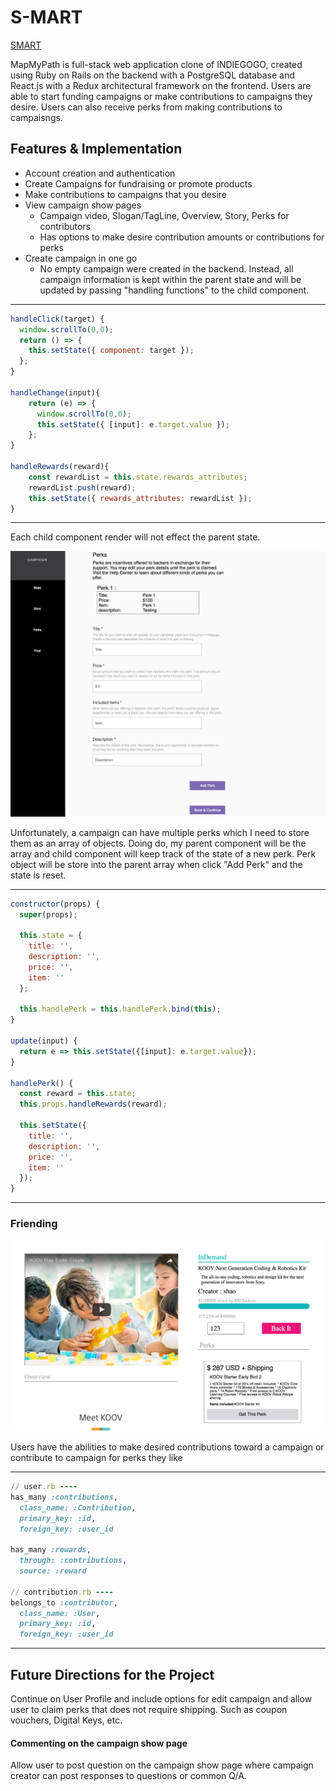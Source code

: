 # S-MART


[SMART](https://smart-aa.herokuapp.com/#/)


MapMyPath is full-stack web application clone of INDIEGOGO, created using Ruby on Rails on the backend with a PostgreSQL database and React.js with a Redux architectural framework on the frontend. Users are able to start funding campaigns or make contributions to campaigns they desire. Users can also receive perks from making contributions to campaisngs.


## Features & Implementation
* Account creation and authentication
* Create Campaigns for fundraising or promote products
* Make contributions to campaigns that you desire
* View campaign show pages
    * Campaign video, Slogan/TagLine, Overview, Story, Perks for contributors
    * Has options to make desire contribution amounts or contributions for perks
* Create campaign in one go
    * No empty campaign were created in the backend. Instead, all campaign information is kept within the parent state and will be updated by passing "handling functions" to the child component.

---
```javascript
handleClick(target) {
  window.scrollTo(0,0);
  return () => {
    this.setState({ component: target });
  };
}

handleChange(input){
    return (e) => {
      window.scrollTo(0,0);
      this.setState({ [input]: e.target.value });
    };
}

handleRewards(reward){
    const rewardList = this.state.rewards_attributes;
    rewardList.push(reward);
    this.setState({ rewards_attributes: rewardList });
}
```
---
Each child component render will not effect the parent state.

![Perk](app/assets/images/pro/perk.png)

Unfortunately, a campaign can have multiple perks which I need to store them as an array of objects. Doing do, my parent component will be the array and child component will keep track of the state of a new perk. Perk object will be store into the parent array when click "Add Perk" and the state is reset.

---
```javascript
constructor(props) {
  super(props);

  this.state = {
    title: '',
    description: '',
    price: '',
    item: ''
  };

  this.handlePerk = this.handlePerk.bind(this);
}

update(input) {
  return e => this.setState({[input]: e.target.value});
}

handlePerk() {
  const reward = this.state;
  this.props.handleRewards(reward);

  this.setState({
    title: '',
    description: '',
    price: '',
    item: ''
  });
}
```
---
### Friending

![Contributions](app/assets/images/pro/contributions.png)

Users have the abilities to make desired contributions toward a campaign or contribute to campaign for perks they like

---
```ruby
// user.rb ----
has_many :contributions,
  class_name: :Contribution,
  primary_key: :id,
  foreign_key: :user_id

has_many :rewards,
  through: :contributions,
  source: :reward

// contribution.rb ----
belongs_to :contributor,
  class_name: :User,
  primary_key: :id,
  foreign_key: :user_id
```

---


## Future Directions for the Project

Continue on User Profile and include options for edit campaign and allow user to claim perks that does not require shipping. Such as coupon vouchers, Digital Keys, etc.

#### Commenting on the campaign show page

Allow user to post question on the campaign show page where campaign creator can post responses to questions or common Q/A.

